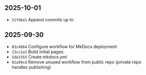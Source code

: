 ## 2025-10-01
- `51fdb41` Append commits up to
## 2025-09-30
- `03c4064` Configure workflow for MkDocs deployment
- `23cc1a1` Build initial pages.
- `5de1555` Create mkdocs.yml
- `91a99cd` Remove unused workflow from public repo (private repo handles publishing)

